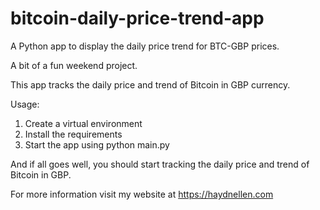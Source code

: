 # bitcoin-daily-price-trend-app
A Python app to display the daily price trend for BTC-GBP prices.

A bit of a fun weekend project. 

This app tracks the daily price and trend of Bitcoin in GBP currency.

Usage:
1. Create a virtual environment
2. Install the requirements
3. Start the app using python main.py

And if all goes well, you should start tracking the daily price and trend of Bitcoin in GBP.

For more information visit my website at https://haydnellen.com
